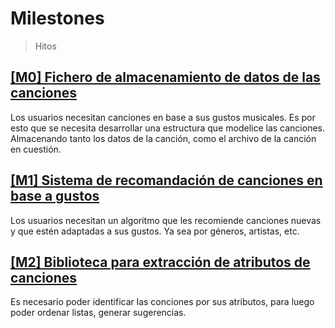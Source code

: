 # Milestones
> Hitos

## [[M0] Fichero de almacenamiento de datos de las canciones](https://github.com/Carlos-SE/App-Chores/milestone/1)
Los usuarios necesitan canciones en base a sus gustos musicales. Es por esto que se necesita desarrollar una estructura que modelice las canciones. Almacenando tanto los datos de la canción, como el archivo de la canción en cuestión.

## [[M1] Sistema de recomandación de canciones en base a gustos](https://github.com/Carlos-SE/App-Chores/milestone/2)
Los usuarios necesitan un algoritmo que les recomiende canciones nuevas y que estén adaptadas a sus gustos. Ya sea por géneros, artistas, etc.

## [[M2] Biblioteca para extracción de atributos de canciones](https://github.com/Carlos-SE/App-Chores/milestone/3)
Es necesario poder identificar las conciones por sus atributos, para luego poder ordenar listas, generar sugerencias.
